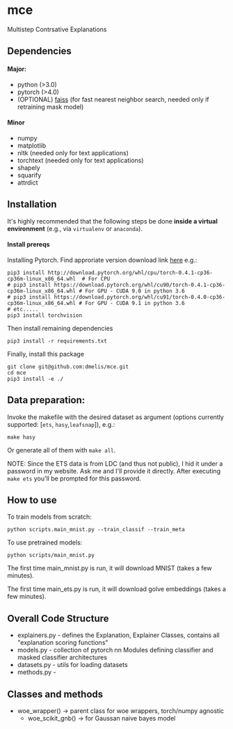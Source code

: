 # mce
Multistep Contrsative Explanations

## Dependencies

#### Major:
* python (>3.0)
* pytorch (>4.0)
* (OPTIONAL) [faiss](https://github.com/facebookresearch/faiss) (for fast nearest neighbor search, needed only if retraining mask model)

#### Minor
* numpy
* matplotlib
* nltk (needed only for text applications)
* torchtext (needed only for text applications)
* shapely
* squarify
* attrdict

## Installation

It's highly recommended that the following steps be done **inside a virtual environment** (e.g., via `virtualenv` or `anaconda`).


#### Install prereqs

Installing Pytorch. Find approriate version download link [here](https://pytorch.org/) e.g.:

```
pip3 install http://download.pytorch.org/whl/cpu/torch-0.4.1-cp36-cp36m-linux_x86_64.whl  # For CPU
# pip3 install https://download.pytorch.org/whl/cu90/torch-0.4.1-cp36-cp36m-linux_x86_64.whl # For GPU - CUDA 9.0 in python 3.6
# pip3 install https://download.pytorch.org/whl/cu91/torch-0.4.0-cp36-cp36m-linux_x86_64.whl # For GPU - CUDA 9.1 in python 3.6
# etc.....
pip3 install torchvision
```
Then install remaining dependencies
```
pip3 install -r requirements.txt
```
Finally, install this package
```
git clone git@github.com:dmelis/mce.git
cd mce
pip3 install -e ./
```

## Data preparation:

Invoke the makefile with the desired dataset as argument (options currently supported: [`ets`, `hasy`,`leafsnap`]), e.g.:

```
make hasy

```

Or generate all of them with `make all`.

NOTE: Since the ETS data is from LDC (and thus not public), I hid it under a password in my website. Ask me and I'll provide it directly. After executing `make ets` you'll be prompted for this password.

<!-- ```
  python setup.py install
``` -->

## How to use

To train models from scratch:
```
python scripts.main_mnist.py --train_classif --train_meta
```
<!-- ```
python -m scripts.main_mnist --train-classif --train-meta
``` -->

To use pretrained models:
```
python scripts/main_mnist.py
```

The first time main_mnist.py is run, it will download MNIST (takes a few minutes).


The first time main_ets.py is run, it will download golve embeddings (takes a few minutes).


## Overall Code Structure


* explainers.py - defines the Explanation, Explainer Classes, contains all "explanation scoring functions"
* models.py - collection of pytorch nn Modules defining classifier and masked classifier architectures
* datasets.py - utils for loading datasets
* methods.py -


## Classes and methods

* woe_wrapper() -> parent class for woe wrappers, torch/numpy agnostic
  - woe_scikit_gnb() -> for Gaussan naive bayes model

<!-- Otherwise, download Pretrained Models:

```
wget  people.csail.mit.edu/davidam/MCE/checkpoints/mnist/classif.pth -P checkpoints/mnist/

wget  people.csail.mit.edu/davidam/MCE/checkpoints/mnist/mask_model_7x7.pth -P checkpoints/mnist/

wget  people.csail.mit.edu/davidam/MCE/checkpoints/hasy/classif.pth -P checkpoints/hasy/

wget  people.csail.mit.edu/davidam/MCE/checkpoints/hasy/mask_model_10x10.pth -P checkpoints/hasy/ -->
